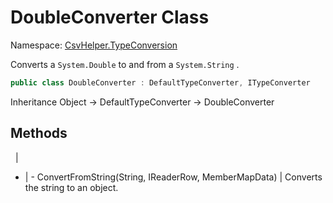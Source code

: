 # DoubleConverter Class

Namespace: [CsvHelper.TypeConversion](/api/CsvHelper.TypeConversion)

Converts a ``System.Double`` to and from a ``System.String`` .

```cs
public class DoubleConverter : DefaultTypeConverter, ITypeConverter
```

Inheritance Object -> DefaultTypeConverter -> DoubleConverter

## Methods
&nbsp; | &nbsp;
- | -
ConvertFromString(String, IReaderRow, MemberMapData) | Converts the string to an object.
